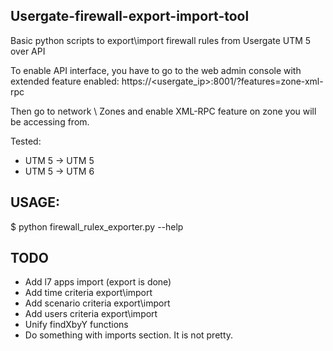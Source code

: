## Usergate-firewall-export-import-tool
Basic python scripts to export\import firewall rules from Usergate UTM 5 over API

To enable API interface, you have to go to the web admin console with extended feature enabled:
https://<usergate_ip>:8001/?features=zone-xml-rpc

Then go to network \ Zones and enable XML-RPC feature on zone you will be accessing from.

Tested:
- UTM 5 -> UTM 5
- UTM 5 -> UTM 6

## USAGE:
$ python firewall_rulex_exporter.py --help

## TODO 
- Add l7 apps import (export is done)
- Add time criteria export\import
- Add scenario criteria export\import
- Add users criteria export\import
- Unify findXbyY functions
- Do something with imports section. It is not pretty.
